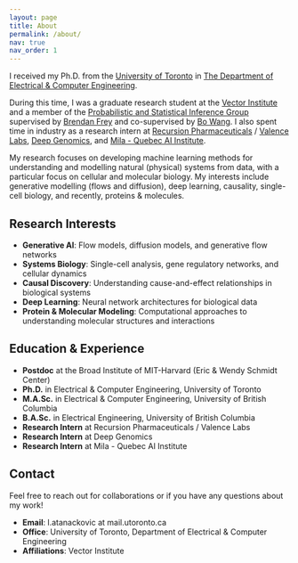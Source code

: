 ```yaml
---
layout: page
title: About
permalink: /about/
nav: true
nav_order: 1
---
```


I received my Ph.D. from the [University of Toronto](https://www.utoronto.ca/) in [The Department of Electrical & Computer Engineering](https://www.ece.utoronto.ca/).

During this time, I was a graduate research student at the [Vector Institute](https://vectorinstitute.ai/) and a member of the [Probabilistic and Statistical Inference Group](https://psi.toronto.edu/) supervised by [Brendan Frey](https://psi.toronto.edu/~frey/) and co-supervised by [Bo Wang](https://wanglab.ai/people.html). I also spent time in industry as a research intern at [Recursion Pharmaceuticals](https://www.recursion.com/) / [Valence Labs](https://www.valencelabs.com/), [Deep Genomics](https://www.deepgenomics.com/), and [Mila - Quebec AI Institute](https://mila.quebec/en/).

My research focuses on developing machine learning methods for understanding and modelling natural (physical) systems from data, with a particular focus on cellular and molecular biology. My interests include generative modelling (flows and diffusion), deep learning, causality, single-cell biology, and recently, proteins & molecules.

## Research Interests

- **Generative AI**: Flow models, diffusion models, and generative flow networks
- **Systems Biology**: Single-cell analysis, gene regulatory networks, and cellular dynamics
- **Causal Discovery**: Understanding cause-and-effect relationships in biological systems
- **Deep Learning**: Neural network architectures for biological data
- **Protein & Molecular Modeling**: Computational approaches to understanding molecular structures and interactions

## Education & Experience

- **Postdoc** at the Broad Institute of MIT-Harvard (Eric & Wendy Schmidt Center)
- **Ph.D.** in Electrical & Computer Engineering, University of Toronto
- **M.A.Sc.** in Electrical & Computer Engineering, University of British Columbia
- **B.A.Sc.** in Electrical Engineering, University of British Columbia
- **Research Intern** at Recursion Pharmaceuticals / Valence Labs
- **Research Intern** at Deep Genomics
- **Research Intern** at Mila - Quebec AI Institute

## Contact

Feel free to reach out for collaborations or if you have any questions about my work!

- **Email**: l.atanackovic at mail.utoronto.ca
- **Office**: University of Toronto, Department of Electrical & Computer Engineering
- **Affiliations**: Vector Institute 